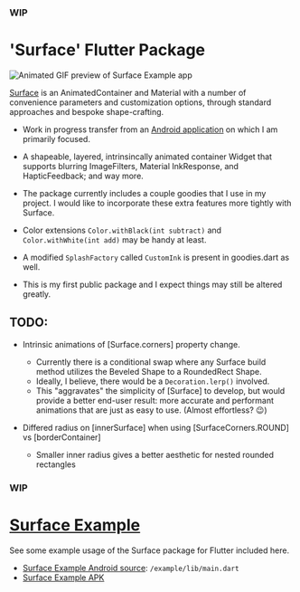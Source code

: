 ### WIP
# 'Surface' Flutter Package

![Animated GIF preview of Surface Example app](https://github.com/Zabadam/surface/blob/main/doc/Surface-Example.gif)

[Surface](https://github.com/Zabadam/surface) is an AnimatedContainer and Material with a number of convenience parameters and customization options, through standard approaches and bespoke shape-crafting.

 * Work in progress transfer from an [Android application](https://play.google.com/store/apps/details?id=com.zaba.bug_bash 'Bug Bash in the Play Store') on which I am primarily focused.

* A shapeable, layered, intrinsincally animated container Widget that supports blurring ImageFilters, Material InkResponse, and HapticFeedback; and way more.

* The package currently includes a couple goodies that I use in my project. I would like to incorporate these extra features more tightly with Surface.

* Color extensions `Color.withBlack(int subtract)` and `Color.withWhite(int add)` may be handy at least.

* A modified `SplashFactory` called `CustomInk` is present in goodies.dart as well.

* This is my first public package and I expect things may still be altered greatly.

## TODO:

- Intrinsic animations of [Surface.corners] property change.
    - Currently there is a conditional swap where any Surface build method utilizes the Beveled Shape to a RoundedRect Shape.
    - Ideally, I believe, there would be a `Decoration.lerp()` involved.
    - This "aggravates" the simplicity of [Surface] to develop, but would provide a better end-user result: more accurate and performant animations that are just as easy to use. (Almost effortless? 😉)

- Differed radius on [innerSurface] when using [SurfaceCorners.ROUND] vs [borderContainer]
    - Smaller inner radius gives a better aesthetic for nested rounded rectangles

### WIP
# [Surface Example](https://github.com/Zabadam/surface/tree/main/example)

See some example usage of the Surface package for Flutter included here.
- [Surface Example Android source](https://github.com/Zabadam/surface/tree/main/example/lib/main.dart): `/example/lib/main.dart`
- [Surface Example APK](https://github.com/Zabadam/surface/tree/main/example/build/app/outputs/flutter-apk/app-release.apk)
